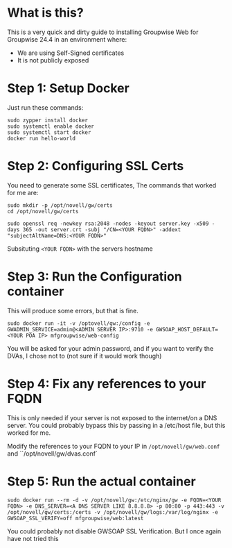 # What is this?
This is a very quick and dirty guide to installing Groupwise Web for Groupwise 24.4 in an environment where:

- We are using Self-Signed certificates
- It is not publicly exposed

# Step 1: Setup Docker
Just run these commands:

```
sudo zypper install docker
sudo systemctl enable docker
sudo systemctl start docker
docker run hello-world
```

# Step 2: Configuring SSL Certs
You need to generate some SSL certificates, The commands that worked for me are:

```
sudo mkdir -p /opt/novell/gw/certs
cd /opt/novell/gw/certs

sudo openssl req -newkey rsa:2048 -nodes -keyout server.key -x509 -days 365 -out server.crt -subj "/CN=<YOUR FQDN>" -addext "subjectAltName=DNS:<YOUR FQDN>"

```

Subsituting `<YOUR FQDN>` with the servers hostname

# Step 3: Run the Configuration container
This will produce some errors, but that is fine.

```
sudo docker run -it -v /optovell/gw:/config -e GWADMIN_SERVICE=admin@<ADMIN SERVER IP>:9710 -e GWSOAP_HOST_DEFAULT=<YOUR POA IP> mfgroupwise/web-config
```

You will be asked for your admin password, and if you want to verify the DVAs, I chose not to (not sure if it would work though)

# Step 4: Fix any references to your FQDN
This is only needed if your server is not exposed to the internet/on a DNS server. You could probably bypass this by passing in a /etc/host file, but this worked for me.

Modify the references to your FQDN to your IP in `/opt/novell/gw/web.conf` and ``/opt/novell/gw/dvas.conf`

# Step 5: Run the actual container

```
sudo docker run --rm -d -v /opt/novell/gw:/etc/nginx/gw -e FQDN=<YOUR FQDN> -e DNS_SERVER=<A DNS SERVER LIKE 8.8.8.8> -p 80:80 -p 443:443 -v  /opt/novell/gw/certs:/certs -v /opt/novell/gw/logs:/var/log/nginx -e GWSOAP_SSL_VERIFY=off mfgroupwise/web:latest

```
You could probably not disable GWSOAP SSL Verification. But I once again have not tried this



